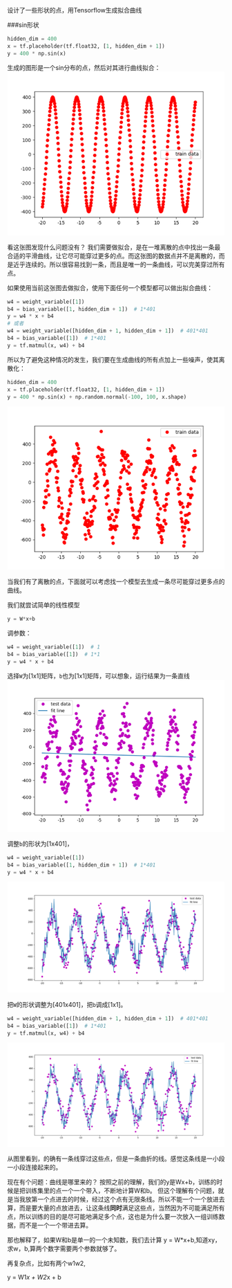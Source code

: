 设计了一些形状的点，用Tensorflow生成拟合曲线

###sin形状

```python
hidden_dim = 400
x = tf.placeholder(tf.float32, [1, hidden_dim + 1])
y = 400 * np.sin(x)
```
生成的图形是一个sin分布的点，然后对其进行曲线拟合：
![](./img/sin_data.png)

看这张图发现什么问题没有？
我们需要做拟合，是在一堆离散的点中找出一条最合适的平滑曲线，让它尽可能穿过更多的点。而这张图的数据点并不是离散的，而是近乎连续的。所以很容易找到一条，而且是唯一的一条曲线，可以完美穿过所有点。

如果使用当前这张图去做拟合，使用下面任何一个模型都可以做出拟合曲线：

```python
w4 = weight_variable([1])
b4 = bias_variable([1, hidden_dim + 1])  # 1*401
y = w4 * x + b4
# 或者
w4 = weight_variable([hidden_dim + 1, hidden_dim + 1])  # 401*401
b4 = bias_variable([1])  # 1*401
y = tf.matmul(x, w4) + b4
```

所以为了避免这种情况的发生，我们要在生成曲线的所有点加上一些噪声，使其离散化：

```python
hidden_dim = 400
x = tf.placeholder(tf.float32, [1, hidden_dim + 1])
y = 400 * np.sin(x) + np.random.normal(-100, 100, x.shape)
```

![](./img/sin_data_new.png)

当我们有了离散的点，下面就可以考虑找一个模型去生成一条尽可能穿过更多点的曲线。


我们就尝试简单的线性模型

```python
y = W*x+b
```

调参数：

```python
w4 = weight_variable([1])  # 1
b4 = bias_variable([1])  # 1*1
y = w4 * x + b4
```

选择`W`为[1x1]矩阵，`b`也为[1x1]矩阵，可以想象，运行结果为一条直线
![](./img/sin_curve1.png)

调整`b`的形状为[1x401]，

```python
w4 = weight_variable([1])
b4 = bias_variable([1, hidden_dim + 1])  # 1*401
y = w4 * x + b4
```

![](./img/sin_curve2.png)


把`W`的形状调整为[401x401]，把`b`调成[1x1]。

```python
w4 = weight_variable([hidden_dim + 1, hidden_dim + 1])  # 401*401
b4 = bias_variable([1])  # 1*401
y = tf.matmul(x, w4) + b4
```

![](./img/sin_curve3.png)

从图里看到，的确有一条线穿过这些点，但是一条曲折的线。感觉这条线是一小段一小段连接起来的。







现在有个问题：曲线是哪里来的？
按照之前的理解，我们的y是Wx+b，训练的时候是把训练集里的点一个一个带入，不断地计算W和b。
但这个理解有个问题，就是当我放第一个点进去的时候，经过这个点有无限条线。所以不能一个一个放进去算，而是要大量的点放进去，让这条线**同时**满足这些点，当然因为不可能满足所有点，所以训练的目的是尽可能地满足多个点，这也是为什么要一次放入一组训练数据，而不是一个一个带进去算。

那也解释了，如果W和b是单一的一个未知数，我们去计算
y = W*x+b,知道xy，求w，b,算两个数字需要两个参数就够了。

再复杂点，比如有两个w1w2,

y = W1*x + W2*x + b

